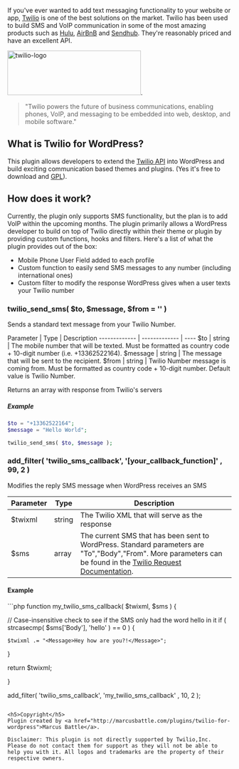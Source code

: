 If you've ever wanted to add text messaging functionality to your website or app, <a href="https://twilio.com" target="_blank">Twilio</a> is one of the best solutions on the market. Twilio has been used to build SMS and VoIP communication in some of the most amazing products such as <a href="http://hulu.com" target="_blank">Hulu</a>, <a href="https://www.airbnb.com/" target="_blank">AirBnB</a> and <a href="https://www.sendhub.com/" target="_blank">Sendhub</a>. They're reasonably priced and have an excellent API. 

<p><img class="alignnone size-medium wp-image-100" src="http://marcusbattle.lemonboxcreative.com/wp-content/uploads/sites/4/2014/07/twilio-logo-300x100.png" alt="twilio-logo" width="300" height="100" />.</p>

<blockquote>"Twilio powers the future of business communications, enabling phones, VoIP, and messaging to be embedded into web, desktop, and mobile software."</blockquote>

What is Twilio for WordPress?
-

This plugin allows developers to extend the <a href="https://twilio.com" target="_blank">Twilio API</a> into WordPress and build exciting communication based themes and plugins. (Yes it's free to download and <a href="http://chrislema.com/gpl-themes-plugins/" target="_blank">GPL</a>).


How does it work?
-

Currently, the plugin only supports SMS functionality, but the plan is to add VoIP within the upcoming months. The plugin primarily allows a WordPress developer to build on top of Twilio directly within their theme or plugin by providing custom functions, hooks and filters. Here's a list of what the plugin provides out of the box:

- Mobile Phone User Field added to each profile
- Custom function to easily send SMS messages to any number (including international ones)
- Custom filter to modify the response WordPress gives when a user texts your Twilio number

<h3>twilio_send_sms( $to, $message, $from = '' )</h3>
<p>Sends a standard text message from your Twilio Number.</p>
Parameter | Type | Description
------------- | ------------- | ----
$to | string | The mobile number that will be texted. Must be formatted as country code + 10-digit number (i.e. +13362522164).
$message | string | The message that will be sent to the recipient.
$from | string | Twilio Number message is coming from. Must be formatted as country code + 10-digit number. Default value is Twilio Number.

Returns an array with response from Twilio's servers
<h5>Example</h5>

```php
$to = "+13362522164";
$message = "Hello World"; 

twilio_send_sms( $to, $message );	
```

<h3 id="twilio_sms_callback">add_filter( 'twilio_sms_callback', '[your_callback_function]' , 99, 2 )</h3>
Modifies the reply SMS message when WordPress receives an SMS

Parameter | Type | Description
----------|------|------------
$twixml   | string | The Twilio XML that will serve as the response
$sms      | array  | The current SMS that has been sent to WordPress. Standard parameters are "To","Body","From". More parameters can be found in the <a href="https://www.twilio.com/docs/api/twiml/sms/twilio_request" target="_blank">Twilio Request Documentation</a>.
<h4>Example</h4>
```php
function my_twilio_sms_callback( $twixml, $sms ) {

  // Case-insensitive check to see if the SMS only had the word hello in it
  if ( strcasecmp( $sms['Body'], 'hello' ) == 0 ) {

    $twixml .= "<Message>Hey how are you?!</Message>";

  }

  return $twixml;

}

add_filter( 'twilio_sms_callback', 'my_twilio_sms_callback' , 10, 2 );	
```
	
<h5>Copyright</h5>
Plugin created by <a href="http://marcusbattle.com/plugins/twilio-for-wordpress">Marcus Battle</a>. 

Disclaimer: This plugin is not directly supported by Twilio,Inc. Please do not contact them for support as they will not be able to help you with it. All logos and trademarks are the property of their respective owners.
